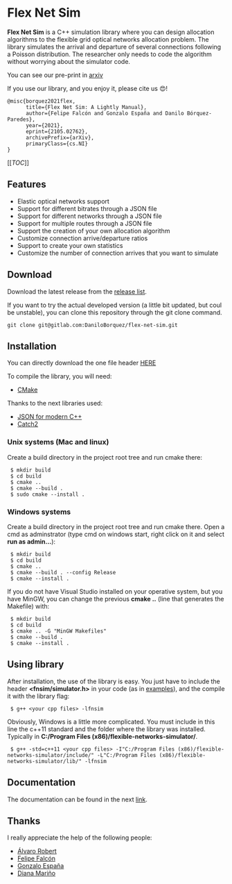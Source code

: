 # Flex Net Sim

**Flex Net Sim** is a C++ simulation library where you can design allocation algorithms to the flexible grid optical networks allocation problem. The library simulates the arrival and departure of several connections following a Poisson distribution. The researcher only needs to code the algorithm without worrying about the simulator code.

You can see our pre-print in [arxiv](https://arxiv.org/abs/2105.02762)

If you use our library, and you enjoy it, please cite us :heart_eyes:!
```
@misc{borquez2021flex,
      title={Flex Net Sim: A Lightly Manual}, 
      author={Felipe Falcón and Gonzalo España and Danilo Bórquez-Paredes},
      year={2021},
      eprint={2105.02762},
      archivePrefix={arXiv},
      primaryClass={cs.NI}
}
```

[[_TOC_]]

## Features

- Elastic optical networks support
- Support for different bitrates through a JSON file
- Support for different networks through a JSON file
- Support for multiple routes through a JSON file
- Support the creation of your own allocation algorithm
- Customize connection arrive/departure ratios
- Support to create your own statistics
- Customize the number of connection arrives that you want to simulate

## Download

Download the latest release from the [release list](https://gitlab.com/DaniloBorquez/flex-net-sim/-/releases). 

If you want to try the actual developed version (a little bit updated, but coul be unstable), you can clone this repository through the git clone command.

```
git clone git@gitlab.com:DaniloBorquez/flex-net-sim.git
```

## Installation
You can directly download the one file header <a href="https://daniloborquez.gitlab.io/flex-net-sim/simulator.hpp" download>HERE</a>

To compile the library, you will need:
- [CMake](https://cmake.org)

Thanks to the next libraries used:
- [JSON for modern C++](https://github.com/nlohmann/json)
- [Catch2](https://github.com/catchorg/Catch2)

### Unix systems (Mac and linux)

Create a build directory in the project root tree and run cmake there:
```
 $ mkdir build
 $ cd build
 $ cmake ..
 $ cmake --build .
 $ sudo cmake --install .
```

### Windows systems 

Create a build directory in the project root tree and run cmake there. Open a cmd as adminstrator (type cmd on windows start, right click on it and select **run as admin...**):
```
 $ mkdir build
 $ cd build
 $ cmake .. 
 $ cmake --build . --config Release
 $ cmake --install .
```

If you do not have Visual Studio installed on your operative system, but you have MinGW, you can change the previous **cmake ..** (line that generates the Makefile) with:
```
 $ mkdir build
 $ cd build
 $ cmake .. -G "MinGW Makefiles"
 $ cmake --build .
 $ cmake --install .
```

## Using  library

After installation, the use of the library is easy. You just have to include the header **<fnsim/simulator.h>** in your code (as in [examples](https://gitlab.com/DaniloBorquez/flex-net-sim/-/tree/master/examples)), and the compile it with the library flag:
```
 $ g++ <your cpp files> -lfnsim
```
Obviously, Windows is a little more complicated. You must include in this line the c++11 standard and the folder where the library was installed. Typically in **C:/Program Files (x86)/flexible-networks-simulator/**.

```
 $ g++ -std=c++11 <your cpp files> -I"C:/Program Files (x86)/flexible-networks-simulator/include/" -L"C:/Program Files (x86)/flexible-networks-simulator/lib/" -lfnsim
```

## Documentation

The documentation can be found in the next [link](http://daniloborquez.gitlab.io/flex-net-sim).

## Thanks

I really appreciate the help of the following people:
- [Álvaro Robert](https://gitlab.com/robstrings97)
- [Felipe Falcón](https://gitlab.com/ffalcon)
- [Gonzalo España](https://gitlab.com/GonzaloEspana)
- [Diana Mariño](https://gitlab.com/DianaMarino)